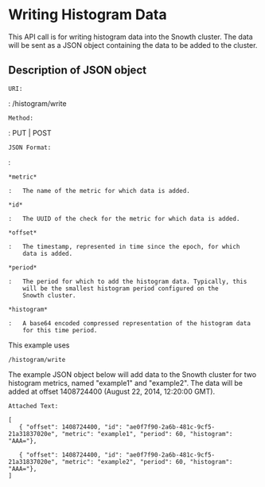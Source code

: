 Writing Histogram Data
======================

This API call is for writing histogram data into the Snowth cluster. The
data will be sent as a JSON object containing the data to be added to
the cluster.

Description of JSON object
--------------------------

`URI:`

:   /histogram/write

`Method:`

:   PUT | POST

`JSON Format:`

:   

    *metric*

    :   The name of the metric for which data is added.

    *id*

    :   The UUID of the check for the metric for which data is added.

    *offset*

    :   The timestamp, represented in time since the epoch, for which
        data is added.

    *period*

    :   The period for which to add the histogram data. Typically, this
        will be the smallest histogram period configured on the
        Snowth cluster.

    *histogram*

    :   A base64 encoded compressed representation of the histogram data
        for this time period.

This example uses

    /histogram/write

The example JSON object below will add data to the Snowth cluster for
two histogram metrics, named "example1" and "example2". The data will be
added at offset 1408724400 (August 22, 2014, 12:20:00 GMT).

`Attached Text:`

    [
       { "offset": 1408724400, "id": "ae0f7f90-2a6b-481c-9cf5-21a31837020e", "metric": "example1", "period": 60, "histogram": "AAA="},

       { "offset": 1408724400, "id": "ae0f7f90-2a6b-481c-9cf5-21a31837020e", "metric": "example2", "period": 60, "histogram": "AAA="},
    ]
          
